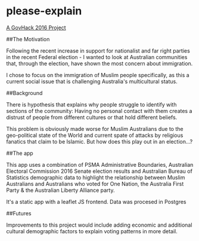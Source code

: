 # please-explain

[A GovHack 2016 Project](https://2016.hackerspace.govhack.org/content/please-explain)

##The Motivation

Following the recent increase in support for nationalist and far right parties in the recent Federal election - I wanted to look at Australian communities that, through the election, have shown the most concern about immigration.

I chose to focus on the immigration of Muslim people specifically, as this a current social issue that is challenging Australia's multicultural status.

##Background

There is hypothesis that explains why people struggle to identify with sections of the community: Having no personal contact with them creates a distrust of people from different cultures or that hold different beliefs.

This problem is obviously made worse for Muslim Australians due to the geo-political state of the World and current spate of attacks by religious fanatics that claim to be Islamic. But how does this play out in an election…?

##The app

This app uses a combination of PSMA Administrative Boundaries, Australian Electoral Commission 2016 Senate election results and Australian Bureau of Statistics demographic data to highlight the relationship between Muslim Australians and Australians who voted for One Nation, the Australia First Party & the Australian Liberty Alliance party.

It's a static app with a leaflet JS frontend. Data was procesed in Postgres

##Futures

Improvements to this project would include adding economic and additional cultural demographic factors to explain voting patterns in more detail.
